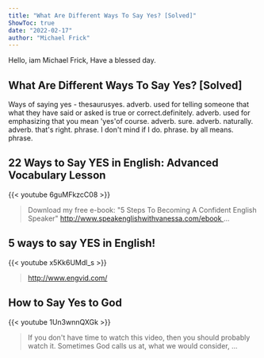 ```yaml
---
title: "What Are Different Ways To Say Yes? [Solved]"
ShowToc: true 
date: "2022-02-17"
author: "Michael Frick" 
---
```


Hello, iam Michael Frick, Have a blessed day.
## What Are Different Ways To Say Yes? [Solved]
Ways of saying yes - thesaurusyes. adverb. used for telling someone that what they have said or asked is true or correct.definitely. adverb. used for emphasizing that you mean 'yes'of course. adverb. 
 sure. adverb. 
 naturally. adverb. 
 that's right. phrase. 
 I don't mind if I do. phrase. 
 by all means. phrase.

## 22 Ways to Say YES in English: Advanced Vocabulary Lesson
{{< youtube 6guMFkzcC08 >}}
>Download my free e-book: "5 Steps To Becoming A Confident English Speaker" http://www.speakenglishwithvanessa.com/ebook ...

## 5 ways to say YES in English!
{{< youtube x5Kk6UMdl_s >}}
>http://www.engvid.com/ 

## How to Say Yes to God
{{< youtube 1Un3wnnQXGk >}}
>If you don't have time to watch this video, then you should probably watch it. Sometimes God calls us at, what we would consider, ...

